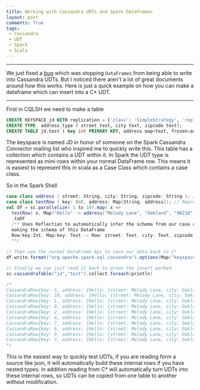 ```yaml
---
title: Working with Cassandra UDTs and Spark Dataframes
layout: post
comments: True
tags:
 - Cassandra
 - UDT
 - Spark
 - Scala
---
```


---
We just fixed a [bug](https://datastax-oss.atlassian.net/browse/SPARKC-271)
 which was stopping `DataFrames` from being able to write into Cassandra UDTs. But I noticed there
 aren't a lot of great documents around how this works. Here is just a quick example on how you can
 make a dataframe which can insert into a C* UDT.
 
---

First in CQLSH we need to make a table

```sql
CREATE KEYSPACE jd WITH replication = {'class': 'SimpleStrategy', 'replication_factor': 1 };
CREATE TYPE  address_type ( street text, city text, zipcode text);
CREATE TABLE jd.test ( key int PRIMARY KEY, address map<text, frozen<address_type>>);
```
    
The keyspace is named JD in honor of someone on the Spark Cassandra Connector mailing list who 
inspired me to quickly write this. This table has a collection which contains a UDT within it. In 
Spark the UDT type is represented as mini-rows within your normal DataFrame row. This means it is
easiest to represent this in scala as a Case Class which contains a case class.

So in the Spark Shell

```scala
case class address ( street: String, city: String, zipcode: String ); // Represents our UDT
case class testRow ( key: Int, address: Map[String, address]); // Represents our C* Row
val df = sc.parallelize( 1 to 10).map( x => 
  testRow( x, Map("Hello" -> address("Melody Lane", "Oakland", "90210"))))
  .toDF 
  /** Uses Reflection to automatically infer the schema from our case classes. This will end up
  making the schema of this DataFrame 
  Row(key:Int, Map(key: Text -> Row( street: Text, city: Text, zipcode: Text))
  **/
  
// Then use the normal DataFrame Api to save our data back to C*
df.write.format("org.apache.spark.sql.cassandra").options(Map("keyspace" -> "jd", "table" -> "test")).save

// Finally we can just read it back to prove the insert worked
sc.cassandraTable("jd","test").collect.foreach(println)

/*
CassandraRow{key: 5, address: {Hello: {street: Melody Lane, city: Oakland, zipcode: 90210}}}
CassandraRow{key: 10, address: {Hello: {street: Melody Lane, city: Oakland, zipcode: 90210}}}
CassandraRow{key: 1, address: {Hello: {street: Melody Lane, city: Oakland, zipcode: 90210}}}
CassandraRow{key: 8, address: {Hello: {street: Melody Lane, city: Oakland, zipcode: 90210}}}
CassandraRow{key: 2, address: {Hello: {street: Melody Lane, city: Oakland, zipcode: 90210}}}
CassandraRow{key: 4, address: {Hello: {street: Melody Lane, city: Oakland, zipcode: 90210}}}
CassandraRow{key: 7, address: {Hello: {street: Melody Lane, city: Oakland, zipcode: 90210}}}
CassandraRow{key: 6, address: {Hello: {street: Melody Lane, city: Oakland, zipcode: 90210}}}
CassandraRow{key: 9, address: {Hello: {street: Melody Lane, city: Oakland, zipcode: 90210}}}
CassandraRow{key: 3, address: {Hello: {street: Melody Lane, city: Oakland, zipcode: 90210}}}
*/
```
    
This is the easiest way to quickly test UDTs, if you are reading form a source like json, it will 
automatically build these internal rows if you have nested types. In addition reading from C* will 
automatically turn UDTs into these internal rows, so UDTs can be copied from one table to another
without modification.
